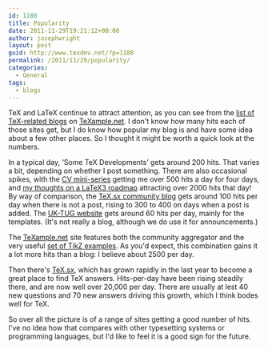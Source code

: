 ```yaml
---
id: 1188
title: Popularity
date: 2011-11-29T19:21:12+00:00
author: josephwright
layout: post
guid: http://www.texdev.net/?p=1188
permalink: /2011/11/29/popularity/
categories:
  - General
tags:
  - blogs
---
```

TeX and LaTeX continue to attract attention, as you can see from the <a href="http://www.texample.net/community/">list of TeX-related blogs</a> on <a href="http://www.texample.net/">TeXample.net</a>. I don't know how many hits each of those sites get, but I do know how popular my blog is and have some idea about a few other places. So I thought it might be worth a quick look at the numbers.

In a typical day, ‘Some TeX Developments’ gets around 200 hits. That varies a bit, depending on whether I post something. There are also occasional spikes, with the <a title="Writing a curriculum vitae in LaTeX: Part 1" href="http://www.texdev.net/2011/11/05/writing-a-curriculum-vitae-in-latex-part-1/">CV mini-series</a> getting me over 500 hits a day for four days, and <a title="LaTeX3 Roadmap" href="http://www.texdev.net/2011/09/05/latex3-roadmap/">my thoughts on a LaTeX3 roadmap</a> attracting over 2000 hits that day! By way of comparison, the <a href="http://tex.blogoverflow.com/">TeX.sx community blog</a> gets around 100 hits per day when there is not a post, rising to 300 to 400 on days when a post is added. The <a href="http://uk.tug.org/">UK-TUG website</a> gets around 60 hits per day, mainly for the templates. (It's not really a blog, although we do use it for announcements.)

The <a href="http://www.texample.net/">TeXample.net</a> site features both the community aggregator and the very useful <a href="http://www.texample.net/tikz/">set of TikZ examples</a>. As you'd expect, this combination gains it a lot more hits than a blog: I believe about 2500 per day.

Then there's <a href="http://tex.stackexchange.com/">TeX.sx</a>, which has grown rapidly in the last year to become a great place to find TeX answers. Hits-per-day have been rising steadily there, and are now well over 20,000 per day. There are usually at lest 40 new questions and 70 new answers driving this growth, which I think bodes well for TeX.

So over all the picture is of a range of sites getting a good number of hits. I've no idea how that compares with other typesetting systems or programming languages, but I'd like to feel it is a good sign for the future.
